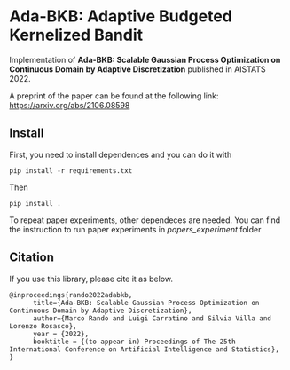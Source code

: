 # Ada-BKB: Adaptive Budgeted Kernelized Bandit
Implementation of **Ada-BKB: Scalable Gaussian Process Optimization on Continuous Domain by Adaptive Discretization** published in AISTATS 2022. 

A preprint of the paper can be found at the following link: https://arxiv.org/abs/2106.08598

## Install
First, you need to install dependences and you can do it with
```
pip install -r requirements.txt
```
Then
```
pip install .
```
To repeat paper experiments, other dependeces are needed. You can find the instruction to run paper experiments in *papers_experiment* folder

## Citation
If you use this library, please cite it as below.
~~~
@inproceedings{rando2022adabkb,
      title={Ada-BKB: Scalable Gaussian Process Optimization on Continuous Domain by Adaptive Discretization}, 
      author={Marco Rando and Luigi Carratino and Silvia Villa and Lorenzo Rosasco},
      year = {2022},
      booktitle = {(to appear in) Proceedings of The 25th International Conference on Artificial Intelligence and Statistics},
}
~~~